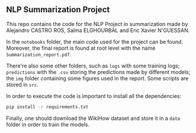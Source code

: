## NLP Summarization Project

This repo contains the code for the NLP Project in summarization made by Alejandro CASTRO ROS, Salma ELGHOURBAL and Eric Xavier N'GUESSAN.

In the `notebooks` folder, the main code used for the project can be found. Moreover, the final report is found at root level with the name `Summarization_report.pdf`.

There're also some other folders, such as `logs` with some training logs; `predictions` with the `.csv` storing the predictions made by different models; the `img` folder containing some figures used in the report. Some scripts are stored in `src`.

In order to execute the code is important to install all the dependencies:
```bash
pip install -r requirements.txt
```

Finally, one should download the WikiHow dataset and store it in a `data` folder in order to train the models.

